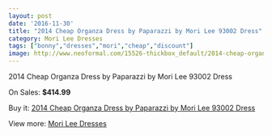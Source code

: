 ```yaml
---
layout: post
date: '2016-11-30'
title: "2014 Cheap Organza Dress by Paparazzi by Mori Lee 93002 Dress"
category: Mori Lee Dresses
tags: ["bonny","dresses","mori","cheap","discount"]
image: http://www.neoformal.com/15526-thickbox_default/2014-cheap-organza-dress-by-paparazzi-by-mori-lee-93002-dress.jpg
---
```

2014 Cheap Organza Dress by Paparazzi by Mori Lee 93002 Dress

On Sales: **$414.99**
<a href="https://www.neoformal.com/en/mori-lee-dresses-2014/5227-2014-cheap-organza-dress-by-paparazzi-by-mori-lee-93002-dress.html"><amp-img layout="responsive" width="600" height="600" src="//www.neoformal.com/15526-thickbox_default/2014-cheap-organza-dress-by-paparazzi-by-mori-lee-93002-dress.jpg" alt="2014 Cheap Organza Dress by Paparazzi by Mori Lee 93002 Dress 0" /></a>
<a href="https://www.neoformal.com/en/mori-lee-dresses-2014/5227-2014-cheap-organza-dress-by-paparazzi-by-mori-lee-93002-dress.html"><amp-img layout="responsive" width="600" height="600" src="//www.neoformal.com/15531-thickbox_default/2014-cheap-organza-dress-by-paparazzi-by-mori-lee-93002-dress.jpg" alt="2014 Cheap Organza Dress by Paparazzi by Mori Lee 93002 Dress 1" /></a>
<a href="https://www.neoformal.com/en/mori-lee-dresses-2014/5227-2014-cheap-organza-dress-by-paparazzi-by-mori-lee-93002-dress.html"><amp-img layout="responsive" width="600" height="600" src="//www.neoformal.com/15530-thickbox_default/2014-cheap-organza-dress-by-paparazzi-by-mori-lee-93002-dress.jpg" alt="2014 Cheap Organza Dress by Paparazzi by Mori Lee 93002 Dress 2" /></a>
<a href="https://www.neoformal.com/en/mori-lee-dresses-2014/5227-2014-cheap-organza-dress-by-paparazzi-by-mori-lee-93002-dress.html"><amp-img layout="responsive" width="600" height="600" src="//www.neoformal.com/15529-thickbox_default/2014-cheap-organza-dress-by-paparazzi-by-mori-lee-93002-dress.jpg" alt="2014 Cheap Organza Dress by Paparazzi by Mori Lee 93002 Dress 3" /></a>
<a href="https://www.neoformal.com/en/mori-lee-dresses-2014/5227-2014-cheap-organza-dress-by-paparazzi-by-mori-lee-93002-dress.html"><amp-img layout="responsive" width="600" height="600" src="//www.neoformal.com/15528-thickbox_default/2014-cheap-organza-dress-by-paparazzi-by-mori-lee-93002-dress.jpg" alt="2014 Cheap Organza Dress by Paparazzi by Mori Lee 93002 Dress 4" /></a>
<a href="https://www.neoformal.com/en/mori-lee-dresses-2014/5227-2014-cheap-organza-dress-by-paparazzi-by-mori-lee-93002-dress.html"><amp-img layout="responsive" width="600" height="600" src="//www.neoformal.com/15527-thickbox_default/2014-cheap-organza-dress-by-paparazzi-by-mori-lee-93002-dress.jpg" alt="2014 Cheap Organza Dress by Paparazzi by Mori Lee 93002 Dress 5" /></a>

Buy it: [2014 Cheap Organza Dress by Paparazzi by Mori Lee 93002 Dress](https://www.neoformal.com/en/mori-lee-dresses-2014/5227-2014-cheap-organza-dress-by-paparazzi-by-mori-lee-93002-dress.html "2014 Cheap Organza Dress by Paparazzi by Mori Lee 93002 Dress")

View more: [Mori Lee Dresses](https://www.neoformal.com/en/62-mori-lee-dresses-2014 "Mori Lee Dresses")